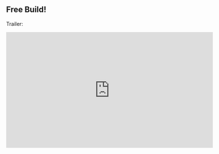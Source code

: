 ## Free Build!



Trailer:
<iframe width="560" height="315" src="https://www.youtube.com/embed/FQTFZEpFmxc" frameborder="0" allow="autoplay; encrypted-media" allowfullscreen></iframe>
